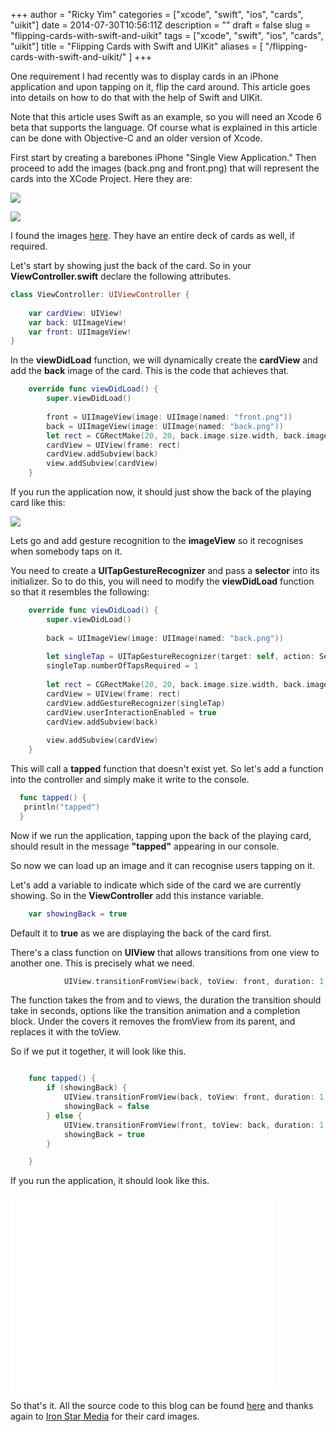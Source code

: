+++
author = "Ricky Yim"
categories = ["xcode", "swift", "ios", "cards", "uikit"]
date = 2014-07-30T10:56:11Z
description = ""
draft = false
slug = "flipping-cards-with-swift-and-uikit"
tags = ["xcode", "swift", "ios", "cards", "uikit"]
title = "Flipping Cards with Swift and UIKit"
aliases = [
    "/flipping-cards-with-swift-and-uikit/"
]
+++

One requirement I had recently was to display cards in an iPhone application and upon tapping on it, flip the card around. This article goes into details on how to do that with the help of Swift and UIKit. 

Note that this article uses Swift as an example, so you will need an Xcode 6 beta that supports the language. Of course what is explained in this article can be done with Objective-C and an older version of Xcode.

First start by creating a barebones iPhone "Single View Application." Then proceed to add the images (back.png and front.png) that will represent the cards into the XCode Project. Here they are:

![](/images/2014/Jul/back-1.png)

![](/images/2014/Jul/front-1.png)

I found the images [here](http://www.ironstarmedia.co.uk/resources/free-game-assets/browse/graphics/sprites/Playing+Cards). They have an entire deck of cards as well, if required.

Let's start by showing just the back of the card. So in your **ViewController.swift** declare the following attributes.

```swift
class ViewController: UIViewController {
    
    var cardView: UIView!
    var back: UIImageView!
    var front: UIImageView!
}
```

In the **viewDidLoad** function, we will dynamically create the **cardView** and add the **back** image of the card. This is the code that achieves that.

```swift
    override func viewDidLoad() {
        super.viewDidLoad()
        
        front = UIImageView(image: UIImage(named: "front.png"))
        back = UIImageView(image: UIImage(named: "back.png"))
        let rect = CGRectMake(20, 20, back.image.size.width, back.image.size.height)
        cardView = UIView(frame: rect)
        cardView.addSubview(back)
        view.addSubview(cardView)
    }
```

If you run the application now, it should just show the back of the playing card like this:

![](/images/2014/Jul/ios-simulator.png)

Lets go and add gesture recognition to the **imageView** so it recognises when somebody taps on it.

You need to create a **UITapGestureRecognizer** and pass a **selector** into its initializer. So to do this, you will need to modify the **viewDidLoad** function so that it resembles the following:

```swift
    override func viewDidLoad() {
        super.viewDidLoad()
        
        back = UIImageView(image: UIImage(named: "back.png"))
        
        let singleTap = UITapGestureRecognizer(target: self, action: Selector("tapped"))
        singleTap.numberOfTapsRequired = 1
        
        let rect = CGRectMake(20, 20, back.image.size.width, back.image.size.height)
        cardView = UIView(frame: rect)
        cardView.addGestureRecognizer(singleTap)
        cardView.userInteractionEnabled = true
        cardView.addSubview(back)
        
        view.addSubview(cardView)
    }
```

This will call a **tapped** function that doesn't exist yet. So let's add a function into the controller and simply make it write to the console.

```swift
  func tapped() {
   println("tapped")
  }
```

Now if we run the application, tapping upon the back of the playing card, should result in the message **"tapped"** appearing in our console.

So now we can load up an image and it can recognise users tapping on it. 

Let's add a variable to indicate which side of the card we are currently showing. So in the **ViewController** add this instance variable.

```swift
    var showingBack = true
```

Default it to **true** as we are displaying the back of the card first.

There's a class function on **UIView** that allows transitions from one view to another one. This is precisely what we need. 

```swift
            UIView.transitionFromView(back, toView: front, duration: 1, options: UIViewAnimationOptions.TransitionFlipFromRight, completion: nil)
```

The function takes the from and to views, the duration the transition should take in seconds, options like the transition animation and a completion block. Under the covers it removes the fromView from its parent, and replaces it with the toView.

So if we put it together, it will look like this.

```swift

    func tapped() {
        if (showingBack) {
            UIView.transitionFromView(back, toView: front, duration: 1, options: UIViewAnimationOptions.TransitionFlipFromRight, completion: nil)
            showingBack = false
        } else {
            UIView.transitionFromView(front, toView: back, duration: 1, options: UIViewAnimationOptions.TransitionFlipFromLeft, completion: nil)
            showingBack = true
        }

    }
```

If you run the application, it should look like this.

<iframe width="420" height="315" src="//www.youtube.com/embed/AIgwab1o1c4" frameborder="0" allowfullscreen></iframe>

So that's it. All the source code to this blog can be found [here](https://github.com/codingricky/Swift-Flipping-Cards) and thanks again to [Iron Star Media](http://www.ironstarmedia.co.uk) for their card images.